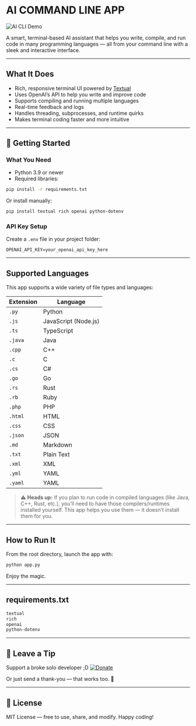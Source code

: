 # AI COMMAND LINE APP

![AI CLI Demo](https://github.com/user-attachments/assets/660e6b9d-22c6-4413-823d-1c75c030cbae)

A smart, terminal-based AI assistant that helps you write, compile, and run code in many programming languages — all from your command line with a sleek and interactive interface.

---

## What It Does

- Rich, responsive terminal UI powered by [Textual](https://github.com/Textualize/textual)
- Uses OpenAI’s API to help you write and improve code
- Supports compiling and running multiple languages
- Real-time feedback and logs
- Handles threading, subprocesses, and runtime quirks
- Makes terminal coding faster and more intuitive

---

## 🚀 Getting Started

### What You Need

- Python 3.9 or newer
- Required libraries:

```bash
pip install -r requirements.txt
```

Or install manually:

```bash
pip install textual rich openai python-dotenv
```

### API Key Setup

Create a `.env` file in your project folder:

```env
OPENAI_API_KEY=your_openai_api_key_here
```

---

## Supported Languages

This app supports a wide variety of file types and languages:

| Extension | Language            |
|-----------|---------------------|
| `.py`     | Python              |
| `.js`     | JavaScript (Node.js)|
| `.ts`     | TypeScript          |
| `.java`   | Java                |
| `.cpp`    | C++                 |
| `.c`      | C                   |
| `.cs`     | C#                  |
| `.go`     | Go                  |
| `.rs`     | Rust                |
| `.rb`     | Ruby                |
| `.php`    | PHP                 |
| `.html`   | HTML                |
| `.css`    | CSS                 |
| `.json`   | JSON                |
| `.md`     | Markdown            |
| `.txt`    | Plain Text          |
| `.xml`    | XML                 |
| `.yml`    | YAML                |
| `.yaml`   | YAML                |

> ⚠️ **Heads up:** If you plan to run code in compiled languages (like Java, C++, Rust, etc.), you’ll need to have those compilers/runtimes installed yourself. This app helps you use them — it doesn’t install them for you.

---

## How to Run It

From the root directory, launch the app with:

```bash
python app.py
```

Enjoy the magic. 

---

##  requirements.txt

```txt
textual
rich
openai
python-dotenv
```

---

## 💖 Leave a Tip

Support a broke solo developer ;D
[![Donate](https://img.shields.io/badge/Donate-PayPal-blue.svg)](https://www.paypal.com/donate/?business=AS3PVPZSJHS84&no_recurring=0&item_name=Support+a+solo+guy+who+makes+free+accessible+tools+for+everyone.+Even+1%24+helps%21&currency_code=USD)

Or just send a thank-you — that works too. 🙏

---

## 📜 License

MIT License — free to use, share, and modify. Happy coding!
